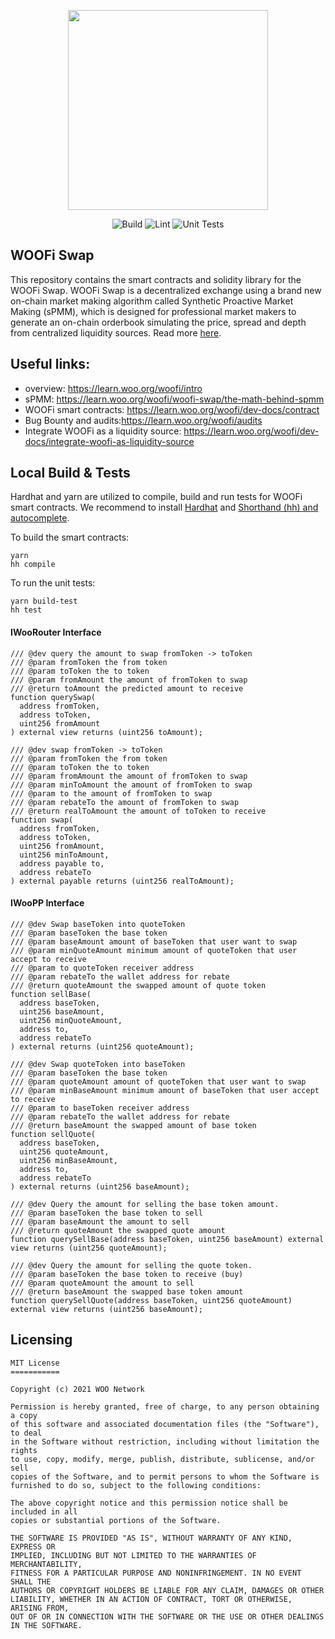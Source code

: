 <p align="center"><img src="https://files.gitbook.com/v0/b/gitbook-x-prod.appspot.com/o/spaces%2F-McghiWP3H5y-b9oQ6H6-887967055%2Fuploads%2FMaPxIQMWO8RcUv6vMK1n%2Flogo2.png?alt=media&token=e51ef4bd-664e-4356-9e38-fdfa12baf27d" width="320" /></p>
<div align="center">
  <a href="https://github.com/woonetwork/woofi_swap_smart_contracts/actions/workflows/build.yml" style="text-decoration:none;">
    <img src="https://github.com/woonetwork/woofi_swap_smart_contracts/actions/workflows/build.yml/badge.svg" alt='Build' />
  </a>
  <a href='https://github.com/woonetwork/woofi_swap_smart_contracts/actions/workflows/lint.yml' style="text-decoration:none;">
    <img src='https://github.com/woonetwork/woofi_swap_smart_contracts/actions/workflows/lint.yml/badge.svg' alt='Lint' />
  </a>
  <a href='https://github.com/woonetwork/woofi_swap_smart_contracts/actions/workflows/unit_tests.yml' style="text-decoration:none;">
    <img src='https://github.com/woonetwork/woofi_swap_smart_contracts/actions/workflows/unit_tests.yml/badge.svg' alt='Unit Tests' />
  </a>
</div>

## WOOFi Swap

This repository contains the smart contracts and solidity library for the WOOFi Swap. WOOFi Swap is a decentralized exchange using a brand new on-chain market making algorithm called Synthetic Proactive Market Making (sPMM), which is designed for professional market makers to generate an on-chain orderbook simulating the price, spread and depth from centralized liquidity sources. Read more [here](https://learn.woo.org/woofi/intro).

## Useful links:

- overview: https://learn.woo.org/woofi/intro
- sPMM: https://learn.woo.org/woofi/woofi-swap/the-math-behind-spmm
- WOOFi smart contracts: https://learn.woo.org/woofi/dev-docs/contract
- Bug Bounty and audits:https://learn.woo.org/woofi/audits
- Integrate WOOFi as a liquidity source: https://learn.woo.org/woofi/dev-docs/integrate-woofi-as-liquidity-source

## Local Build & Tests

Hardhat and yarn are utilized to compile, build and run tests for WOOFi smart contracts. We recommend to install [Hardhat](https://hardhat.org/) and [Shorthand (hh) and autocomplete](https://hardhat.org/guides/shorthand.html).

To build the smart contracts:

```
yarn
hh compile
```

To run the unit tests:

```
yarn build-test
hh test
```

#### IWooRouter Interface

```solidity
/// @dev query the amount to swap fromToken -> toToken
/// @param fromToken the from token
/// @param toToken the to token
/// @param fromAmount the amount of fromToken to swap
/// @return toAmount the predicted amount to receive
function querySwap(
  address fromToken,
  address toToken,
  uint256 fromAmount
) external view returns (uint256 toAmount);

/// @dev swap fromToken -> toToken
/// @param fromToken the from token
/// @param toToken the to token
/// @param fromAmount the amount of fromToken to swap
/// @param minToAmount the amount of fromToken to swap
/// @param to the amount of fromToken to swap
/// @param rebateTo the amount of fromToken to swap
/// @return realToAmount the amount of toToken to receive
function swap(
  address fromToken,
  address toToken,
  uint256 fromAmount,
  uint256 minToAmount,
  address payable to,
  address rebateTo
) external payable returns (uint256 realToAmount);

```

#### IWooPP Interface

```solidity
/// @dev Swap baseToken into quoteToken
/// @param baseToken the base token
/// @param baseAmount amount of baseToken that user want to swap
/// @param minQuoteAmount minimum amount of quoteToken that user accept to receive
/// @param to quoteToken receiver address
/// @param rebateTo the wallet address for rebate
/// @return quoteAmount the swapped amount of quote token
function sellBase(
  address baseToken,
  uint256 baseAmount,
  uint256 minQuoteAmount,
  address to,
  address rebateTo
) external returns (uint256 quoteAmount);

/// @dev Swap quoteToken into baseToken
/// @param baseToken the base token
/// @param quoteAmount amount of quoteToken that user want to swap
/// @param minBaseAmount minimum amount of baseToken that user accept to receive
/// @param to baseToken receiver address
/// @param rebateTo the wallet address for rebate
/// @return baseAmount the swapped amount of base token
function sellQuote(
  address baseToken,
  uint256 quoteAmount,
  uint256 minBaseAmount,
  address to,
  address rebateTo
) external returns (uint256 baseAmount);

/// @dev Query the amount for selling the base token amount.
/// @param baseToken the base token to sell
/// @param baseAmount the amount to sell
/// @return quoteAmount the swapped quote amount
function querySellBase(address baseToken, uint256 baseAmount) external view returns (uint256 quoteAmount);

/// @dev Query the amount for selling the quote token.
/// @param baseToken the base token to receive (buy)
/// @param quoteAmount the amount to sell
/// @return baseAmount the swapped base token amount
function querySellQuote(address baseToken, uint256 quoteAmount) external view returns (uint256 baseAmount);

```

## Licensing

```
MIT License
===========

Copyright (c) 2021 WOO Network

Permission is hereby granted, free of charge, to any person obtaining a copy
of this software and associated documentation files (the "Software"), to deal
in the Software without restriction, including without limitation the rights
to use, copy, modify, merge, publish, distribute, sublicense, and/or sell
copies of the Software, and to permit persons to whom the Software is
furnished to do so, subject to the following conditions:

The above copyright notice and this permission notice shall be included in all
copies or substantial portions of the Software.

THE SOFTWARE IS PROVIDED "AS IS", WITHOUT WARRANTY OF ANY KIND, EXPRESS OR
IMPLIED, INCLUDING BUT NOT LIMITED TO THE WARRANTIES OF MERCHANTABILITY,
FITNESS FOR A PARTICULAR PURPOSE AND NONINFRINGEMENT. IN NO EVENT SHALL THE
AUTHORS OR COPYRIGHT HOLDERS BE LIABLE FOR ANY CLAIM, DAMAGES OR OTHER
LIABILITY, WHETHER IN AN ACTION OF CONTRACT, TORT OR OTHERWISE, ARISING FROM,
OUT OF OR IN CONNECTION WITH THE SOFTWARE OR THE USE OR OTHER DEALINGS IN THE SOFTWARE.
```
